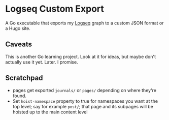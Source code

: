 # Logseq Custom Export

A Go executable that exports my [Logseq][logseq] graph to a custom JSON format or a Hugo site.

[logseq]: https://logseq.com

## Caveats

This is another Go learning project. Look at it for ideas, but maybe don't actually use it yet. Later. I promise.

## Scratchpad

- pages get exported `journals/` or `pages/` depending on where they're found.
- Set `hoist-namespace` property to true for namespaces you want at the top level; say for example `post/`; that page and its subpages will be hoisted up to the main content level
